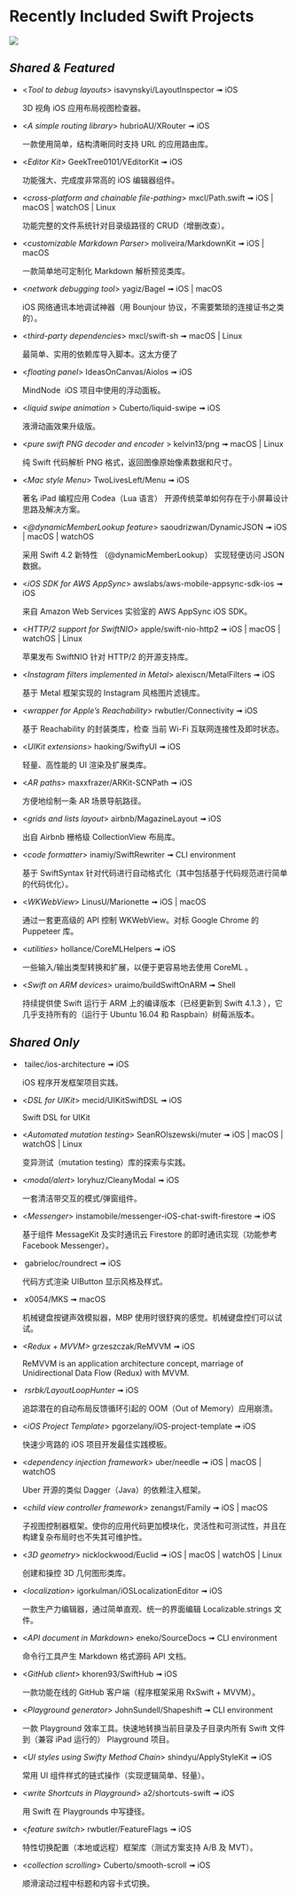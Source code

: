 # Recently Included Swift Projects

![](RecentlyIncludedSwiftProjects.png)

## *Shared & Featured*

- <*Tool to debug layouts*> isavynskyi/LayoutInspector ➟ iOS

	3D 视角 iOS 应用布局视图检查器。

- <*A simple routing library*> hubrioAU/XRouter ➟ iOS

	一款使用简单，结构清晰同时支持 URL 的应用路由库。

- <*Editor Kit*> GeekTree0101/VEditorKit ➟ iOS

	功能强大、完成度非常高的 iOS 编辑器组件。

- <*cross-platform and chainable file-pathing*> mxcl/Path.swift ➟ iOS | macOS | watchOS | Linux

	功能完整的文件系统针对目录级路径的 CRUD（增删改查）。

- <*customizable Markdown Parser*> moliveira/MarkdownKit ➟ iOS | macOS

	一款简单地可定制化 Markdown 解析预览类库。

- <*network debugging tool*> yagiz/Bagel ➟ iOS | macOS

	iOS 网络通讯本地调试神器（用 Bounjour 协议，不需要繁琐的连接证书之类的）。

- <*third-party dependencies*> mxcl/swift-sh ➟ macOS | Linux

	最简单、实用的依赖库导入脚本。这太方便了

- <*floating panel*> IdeasOnCanvas/Aiolos ➟ iOS

	MindNode  iOS 项目中使用的浮动面板。

- <*liquid swipe animation* > Cuberto/liquid-swipe ➟ iOS

	液滑动画效果升级版。

- <*pure swift PNG decoder and encoder* > kelvin13/png ➟ macOS | Linux

	纯 Swift 代码解析 PNG 格式，返回图像原始像素数据和尺寸。

- <*Mac style Menu*> TwoLivesLeft/Menu ➟ iOS

	著名 iPad 编程应用 Codea（Lua 语言） 开源传统菜单如何存在于小屏幕设计思路及解决方案。

- <*@dynamicMemberLookup feature*> saoudrizwan/DynamicJSON ➟ iOS | macOS | watchOS

	采用 Swift 4.2 新特性 （@dynamicMemberLookup） 实现轻便访问 JSON 数据。

- <*iOS SDK for AWS AppSync*> awslabs/aws-mobile-appsync-sdk-ios ➟ iOS

	来自 Amazon Web Services 实验室的 AWS AppSync iOS SDK。

- <*HTTP/2 support for SwiftNIO*> apple/swift-nio-http2 ➟ iOS | macOS | watchOS | Linux

	苹果发布 SwiftNIO 针对 HTTP/2 的开源支持库。

- <*Instagram filters implemented in Metal*> alexiscn/MetalFilters ➟ iOS

	基于 Metal 框架实现的 Instagram 风格图片滤镜库。

- <*wrapper for Apple’s Reachability*> rwbutler/Connectivity ➟ iOS

	基于 Reachability 的封装类库，检查 当前 Wi-Fi 互联网连接性及即时状态。

- <*UIKit extensions*> haoking/SwiftyUI ➟ iOS

	轻量、高性能的 UI 渲染及扩展类库。

- <*AR paths*> maxxfrazer/ARKit-SCNPath ➟ iOS

	方便地绘制一条 AR 场景导航路径。

- <*grids and lists layout*> airbnb/MagazineLayout ➟ iOS

	出自 Airbnb 栅格级 CollectionView 布局库。

- <*code formatter*> inamiy/SwiftRewriter ➟ CLI environment

	基于 SwiftSyntax 针对代码进行自动格式化（其中包括基于代码规范进行简单的代码优化）。

- <*WKWebView*> LinusU/Marionette ➟ iOS | macOS

	通过一套更高级的 API 控制 WKWebView。对标 Google Chrome 的 Puppeteer 库。

- <*utilities*> hollance/CoreMLHelpers ➟ iOS

	一些输入/输出类型转换和扩展，以便于更容易地去使用 CoreML 。

- <*Swift on ARM devices*> uraimo/buildSwiftOnARM ➟ Shell

	持续提供使 Swift 运行于 ARM 上的编译版本（已经更新到 Swift 4.1.3 ），它几乎支持所有的（运行于 Ubuntu 16.04 和 Raspbain）树莓派版本。

## *Shared Only*

- *<A collection of iOS architectures>* tailec/ios-architecture ➟ iOS

	iOS 程序开发框架项目实践。

- <*DSL for UIKit*> mecid/UIKitSwiftDSL ➟ iOS 

	Swift DSL for UIKit

- <*Automated mutation testing*> SeanROlszewski/muter ➟ iOS | macOS | watchOS | Linux

	变异测试（mutation testing）库的探索与实践。

- <*modal/alert*> loryhuz/CleanyModal ➟ iOS 

	一套清洁带交互的模式/弹窗组件。

- <*Messenger*> instamobile/messenger-iOS-chat-swift-firestore ➟ iOS 

	基于组件 MessageKit 及实时通讯云 Firestore 的即时通讯实现（功能参考 Facebook Messenger）。

- *<image assets and styling UIButton>* gabrieloc/roundrect ➟ iOS

	代码方式渲染 UIButton 显示风格及样式。

- *<Mechanical Keyboard Simulator>* x0054/MKS ➟ macOS

	机械键盘按键声效模拟器，MBP 使用时很舒爽的感觉。机械键盘控们可以试试。

- *<Redux + MVVM>* grzeszczak/ReMVVM ➟ iOS

	ReMVVM is an application architecture concept, marriage of Unidirectional Data Flow (Redux) with MVVM.

- *<tracking autolayout feedback loops> rsrbk/LayoutLoopHunter* ➟ iOS

	追踪潜在的自动布局反馈循环引起的 OOM（Out of Memory）应用崩溃。

- <*iOS Project Template*> pgorzelany/iOS-project-template ➟ iOS

	快速少弯路的 iOS 项目开发最佳实践模板。

- <*dependency injection framework*> uber/needle ➟ iOS | macOS | watchOS

	Uber 开源的类似 Dagger（Java）的依赖注入框架。

- <*child view controller framework*> zenangst/Family ➟ iOS | macOS

	子视图控制器框架。使你的应用代码更加模块化，灵活性和可测试性，并且在构建复杂布局时也不失其可维护性。

- <*3D geometry*> nicklockwood/Euclid ➟ iOS | macOS | watchOS | Linux

	创建和操控 3D 几何图形类库。

- <*localization*> igorkulman/iOSLocalizationEditor ➟ iOS

	一款生产力编辑器，通过简单直观、统一的界面编辑 Localizable.strings 文件。

- <*API document in Markdown*> eneko/SourceDocs ➟ CLI environment

	命令行工具产生 Markdown 格式源码 API 文档。

- <*GitHub client*> khoren93/SwiftHub ➟ iOS

	一款功能在线的 GitHub 客户端（程序框架采用 RxSwift + MVVM）。

- <*Playground generator*> JohnSundell/Shapeshift ➟ CLI environment

	一款 Playground 效率工具。快速地转换当前目录及子目录内所有 Swift 文件到（兼容 iPad 运行的） Playground 项目。

- <*UI styles using Swifty Method Chain*> shindyu/ApplyStyleKit ➟ iOS

	常用 UI 组件样式的链式操作（实现逻辑简单、轻量）。

- <*write Shortcuts in Playground*> a2/shortcuts-swift ➟ iOS

	用 Swift 在 Playgrounds 中写捷径。

- <*feature switch*> rwbutler/FeatureFlags ➟ iOS

	特性切换配置（本地或远程）框架库（测试方案支持 A/B 及 MVT）。

- <*collection scrolling*> Cuberto/smooth-scroll ➟ iOS

	顺滑滚动过程中标题和内容卡式切换。

